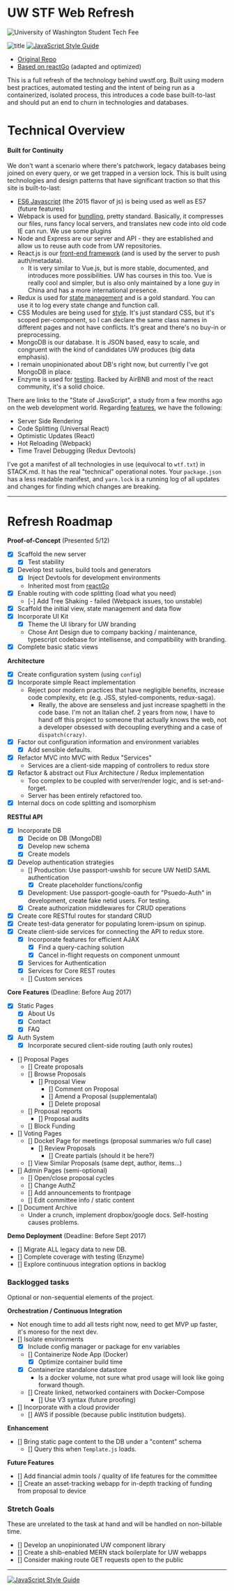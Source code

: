 # UW STF Web Refresh

<img src="https://uwstf.org/img/logoname.png" alt="University of Washington Student Tech Fee" align="center" />

![title](https://travis-ci.org/rykeller/STF-Refresh.svg?branch=v1.0.0)
[![JavaScript Style Guide](https://img.shields.io/badge/code_style-standard-brightgreen.svg)](https://standardjs.com)
- [Original Repo](https://github.com/BBKolton/STF)
- [Based on reactGo](https://github.com/reactGo/reactGo/) (adapted and optimized)

This is a full refresh of the technology behind uwstf.org. Built using modern best practices, automated testing and the intent of being run as a containerized, isolated process, this introduces a code base built-to-last and should put an end to churn in technologies and databases.

# Technical Overview

#### Built for Continuity
We don't want a scenario where there's patchwork, legacy databases being joined on every query, or we get trapped in a version lock. This is built using technologies and design patterns that have significant traction so that this site is built-to-last:
- [ES6 Javascript](http://stateofjs.com/2016/flavors/) (the 2015 flavor of js) is being used as well as ES7 (future features)
- Webpack is used for [bundling](http://stateofjs.com/2016/buildtools/), pretty standard. Basically, it compresses our files, runs fancy local servers, and translates new code into old code IE can run. We use some plugins
- Node and Express are our server and API - they are established and allow us to reuse auth code from UW repositories.
- React.js is our [front-end framework](http://stateofjs.com/2016/frontend/) (and is used by the server to push auth/metadata).
  - It is very similar to Vue.js, but is more stable, documented, and introduces more possibilities. UW has courses in this too. Vue is really cool and simpler, but is also only maintained by a lone guy in China and has a more international presence.
- Redux is used for [state management](http://stateofjs.com/2016/statemanagement/) and is a gold standard. You can use it to log every state change and function call.
- CSS Modules are being used for [style](http://stateofjs.com/2016/css/). It's just standard CSS, but it's scoped per-component, so I can declare the same class names in different pages and not have conflicts. It's great and there's no buy-in or preprocessing.
- MongoDB is our database. It is JSON based, easy to scale, and congruent with the kind of candidates UW produces (big data emphasis).
- I remain unopinionated about DB's right now, but currently I've got MongoDB in place.
- Enzyme is used for [testing](http://stateofjs.com/2016/testing/). Backed by AirBNB and most of the react community, it's a solid choice.

There are links to the "State of JavaScript", a study from a few months ago on the web development world. Regarding [features](http://stateofjs.com/2016/features/), we have the following:
- Server Side Rendering
- Code Splitting (Universal React)
- Optimistic Updates (React)
- Hot Reloading (Webpack)
- Time Travel Debugging (Redux Devtools)

I've got a manifest of all technologies in use (equivocal to `wtf.txt`) in STACK.md. It has the real "technical" operational notes. Your `package.json` has a less readable manifest, and `yarn.lock` is a running log of all updates and changes for finding which changes are breaking.

---

# Refresh Roadmap

**Proof-of-Concept** (Presented 5/12)
- [x] Scaffold the new server
  - [x] Test stability
- [x] Develop test suites, build tools and generators
  - [x] Inject Devtools for development environments
  - Inherited most from [reactGo](https://github.com/reactGo/reactGo/)
- [x] Enable routing with code splitting (load what you need)
  - [-] Add Tree Shaking - failed (Webpack issues, too unstable)
- [x] Scaffold the initial view, state management and data flow
- [x] Incorporate UI Kit
  - [x] Theme the UI library for UW branding
  - Chose Ant Design due to company backing / maintenance, typescript codebase for intellisense, and compatibility with branding.
- [x] Complete basic static views

**Architecture**
- [x] Create configuration system (using `config`)
- [x] Incorporate simple React implementation
  - Reject poor modern practices that have negligible benefits, increase code complexity, etc (e.g. JSS, styled-components, redux-saga).
    - Really, the above are senseless and just increase spaghetti in the code base. I'm not an Italian chef. 2 years from now, I have to hand off this project to someone that actually knows the web, not a developer obsessed with decoupling everything and a case of `dispatch(crazy)`.
- [x] Factor out configuration information and environment variables
  - [x] Add sensible defaults.
- [x] Refactor MVC into MVC with Redux "Services"
  - Services are a client-side mapping of controllers to redux store
- [x] Refactor & abstract out Flux Architecture / Redux implementation
  - Too complex to be coupled with server/render logic, and is set-and-forget.
  - Server has been entirely refactored too.
- [x] Internal docs on code splitting and isomorphism

**RESTful API**
- [x] Incorporate DB
  - [x] Decide on DB (MongoDB)
  - [x] Develop new schema
  - [x] Create models
- [x] Develop authentication strategies
  - [] Production: Use passport-uwshib for secure UW NetID SAML authentication
      - [x] Create placeholder functions/config
  - [x] Development: Use passport-google-oauth for "Psuedo-Auth" in development, create fake netid users. For testing.
  - [x] Create authorization middlewares for CRUD operations
- [x] Create core RESTful routes for standard CRUD
- [x] Create test-data generator for populating lorem-ipsum on spinup.
- [x] Create client-side services for connecting the API to redux store.
  - [x] Incorporate features for efficient AJAX
    - [x] Find a query-caching solution
    - [x] Cancel in-flight requests on component unmount
  - [x] Services for Authentication
  - [x] Services for Core REST routes
  - [] Custom services

**Core Features**
(Deadline: Before Aug 2017)
- [x] Static Pages
  - [x] About Us
  - [x] Contact
  - [x] FAQ
- [x] Auth System
  - [x] Incorporate secured client-side routing (auth only routes)
- [] Proposal Pages
  - [] Create proposals
  - [] Browse Proposals
    - [] Proposal View
      - [] Comment on Proposal
      - [] Amend a Proposal (supplementalal)
      - [] Delete proposal
  - [] Proposal reports
    - [] Proposal audits
  - [] Block Funding
- [] Voting Pages
  - [] Docket Page for meetings (proposal summaries w/o full case)
    - [] Review Proposals
      - [] Create partials (should it be here?)
  - [] View Similar Proposals (same dept, author, items...)
- [] Admin Pages (semi-optional)
  - [] Open/close proposal cycles
  - [] Change AuthZ
  - [] Add announcements to frontpage
  - [] Edit committee info / static content
- [] Document Archive
  - Under a crunch, implement dropbox/google docs. Self-hosting causes problems.

**Demo Deployment**
(Deadline: Before Sept 2017)
- [] Migrate ALL legacy data to new DB.
- [] Complete coverage with testing (Enzyme)
- [] Explore continuous integration options in backlog

### Backlogged tasks
Optional or non-sequential elements of the project.

**Orchestration / Continuous Integration**
- Not enough time to add all tests right now, need to get MVP up faster, it's moreso for the next dev.
- [] Isolate environments
  - [x] Include config manager or package for env variables
  - [] Containerize Node App (Docker)
    - [x] Optimize container build time
  - [x] Containerize standalone datastore
    - Is a docker volume, not sure what prod usage will look like going forward though.
  - [] Create linked, networked containers with Docker-Compose
    - [] Use V3 syntax (future proofing)
- [] Incorporate with a cloud provider
  - [] AWS if possible (because public institution budgets).

**Enhancement**
- [] Bring static page content to the DB under a "content" schema
  - [] Query this when `Template.js` loads.

**Future Features**
- [] Add financial admin tools / quality of life features for the committee
- [] Create an asset-tracking webapp for in-depth tracking of funding from proposal to device

### Stretch Goals
These are unrelated to the task at hand and will be handled on non-billable time.

- [] Develop an unopinionated UW component library
- [] Create a shib-enabled MERN stack boilerplate for UW webapps
- [] Consider making route GET requests open to the public

---

[![JavaScript Style Guide](https://cdn.rawgit.com/feross/standard/master/badge.svg)](https://github.com/feross/standard)
